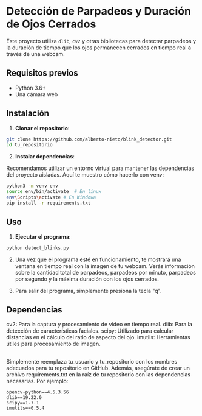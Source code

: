# Detección de Parpadeos y Duración de Ojos Cerrados

Este proyecto utiliza `dlib`, `cv2` y otras bibliotecas para detectar parpadeos y la duración de tiempo que los ojos permanecen cerrados en tiempo real a través de una webcam.

## Requisitos previos

- Python 3.6+
- Una cámara web

## Instalación

1. **Clonar el repositorio**:

```bash
git clone https://github.com/alberto-nieto/blink_detector.git
cd tu_repositorio
```

2. **Instalar dependencias**:

Recomendamos utilizar un entorno virtual para mantener las dependencias del proyecto aisladas. Aquí te muestro cómo hacerlo con venv:

```bash
python3 -m venv env
source env/bin/activate  # En linux
env\Scripts\activate # En Windowa
pip install -r requirements.txt
```

## Uso
1. **Ejecutar el programa**:

```bash
python detect_blinks.py
```
2. Una vez que el programa esté en funcionamiento, te mostrará una ventana en tiempo real con la imagen de tu webcam. Verás información sobre la cantidad total de parpadeos, parpadeos por minuto, parpadeos por segundo y la máxima duración con los ojos cerrados.

3. Para salir del programa, simplemente presiona la tecla "q".

## Dependencias

cv2: Para la captura y procesamiento de video en tiempo real.
dlib: Para la detección de características faciales.
scipy: Utilizado para calcular distancias en el cálculo del ratio de aspecto del ojo.
imutils: Herramientas útiles para procesamiento de imagen.

##
Simplemente reemplaza tu_usuario y tu_repositorio con los nombres adecuados para tu repositorio en GitHub. Además, asegúrate de crear un archivo requirements.txt en la raíz de tu repositorio con las dependencias necesarias. Por ejemplo:

```markfile
opencv-python==4.5.3.56
dlib==19.22.0
scipy==1.7.1
imutils==0.5.4
```

